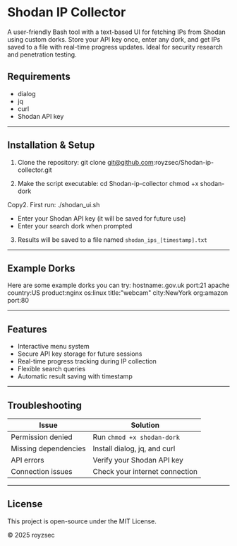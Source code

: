 # Shodan IP Collector

A user-friendly Bash tool with a text-based UI for fetching IPs from Shodan using custom dorks. Store your API key once, enter any dork, and get IPs saved to a file with real-time progress updates. Ideal for security research and penetration testing.

## Requirements
- dialog
- jq
- curl
- Shodan API key

---

## Installation & Setup

1. Clone the repository:
git clone git@github.com:royzsec/Shodan-ip-collector.git

2. Make the script executable:
cd Shodan-ip-collector
chmod +x shodan-dork


 Copy2. First run:
 ./shodan_ui.sh
- Enter your Shodan API key (it will be saved for future use)
- Enter your search dork when prompted

3. Results will be saved to a file named `shodan_ips_[timestamp].txt`

---

## Example Dorks

Here are some example dorks you can try:
hostname:.gov.uk port:21
apache country:US
product:nginx os:linux
title:"webcam" city:NewYork
org:amazon port:80


---

## Features

- Interactive menu system
- Secure API key storage for future sessions
- Real-time progress tracking during IP collection
- Flexible search queries
- Automatic result saving with timestamp

---

## Troubleshooting

| Issue                | Solution                                  |
|----------------------|-------------------------------------------|
| Permission denied    | Run `chmod +x shodan-dork`               |
| Missing dependencies | Install dialog, jq, and curl              |
| API errors           | Verify your Shodan API key                |
| Connection issues    | Check your internet connection            |

---

## License

This project is open-source under the MIT License.

© 2025 royzsec








 
